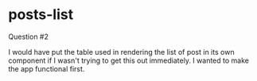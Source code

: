 # posts-list
Question #2

I would have put the table used in rendering the list of post in its own component if I wasn't trying to get this out immediately.  I wanted to make the app functional first.
